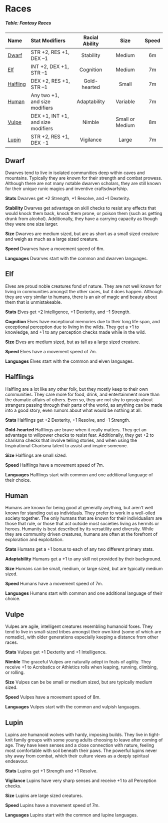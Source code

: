 # Races

##### Table: Fantasy Races
| Name | Stat Modifiers | Racial Ability | Size | Speed |
|:-|:-|:-:|:-:|:-:|
| [Dwarf](#dwarf) | STR +2, RES +1, DEX –1 | Stability | Medium | 6m |
| [Elf](#elf) | INT +2, DEX +1, STR –1 | Cognition | Medium | 7m |
| [Halfling](#halfling) | DEX +2, RES +1, STR –1 | Gold-hearted | Small | 7m |
| [Human](#human) | Any two +1,<br/>and size modifiers | Adaptability | Variable | 7m |
| [Vulpe](#vulpe) | DEX +1, INT +1,<br/>and size modifiers | Nimble | Small or Medium | 8m |
| [Lupin](#lupin) | STR +2, RES +1, DEX -1 | Vigilance | Large | 7m |

## Dwarf

Dwarves tend to live in isolated communities deep within caves and mountains. Typically they are known for their strength and combat prowess. Although there are not many notable dwarven scholars, they are still known for their unique runic magics and inventive craftsdwarfship.

**Stats** Dwarves get +2 Strength, +1 Resolve, and –1 Dexterity.

**Stability** Dwarves get advantage on skill checks to resist any effects that would knock them back, knock them prone, or poison them (such as getting drunk from alcohol). Additionally, they have a carrying capacity as though they were one size larger.

**Size** Dwarves are medium sized, but are as short as a small sized creature and weigh as much as a large sized creature.

**Speed** Dwarves have a movement speed of 6m.

**Languages** Dwarves start with the common and dwarven languages.

## Elf

Elves are proud noble creatures fond of nature. They are not well known for living in communities amongst the other races, but it does happen. Although they are very similar to humans, there is an air of magic and beauty about them that is unmistakeable.

**Stats** Elves get +2 Intelligence, +1 Dexterity, and –1 Strength.

**Cognition** Elves have exceptional memories due to their long life span, and exceptional perception due to living in the wilds. They get a +1 to knowledge, and +1 to any perception checks made while in the wild.

**Size** Elves are medium sized, but as tall as a large sized creature.

**Speed** Elves have a movement speed of 7m.

**Languages** Elves start with the common and elven languages.

## Halflings

Halfling are a lot like any other folk, but they mostly keep to their own communities. They care more for food, drink, and entertainment more than the dramatic affairs of others. Even so, they are not shy to gossip about strangers passing through their parts of the world, as anything can be made into a good story, even rumors about what would be nothing at all.

**Stats** Halflings get +2 Dexterity, +1 Resolve, and –1 Strength.

**Gold-hearted** Halflings are brave when it really matters. They get an advantage to willpower checks to resist fear. Additionally, they get +2 to charisma checks that involve telling stories, and when using the Inspirational Charisma talent to assist and inspire someone.

**Size** Halflings are small sized.

**Speed** Halflings have a movement speed of 7m.

**Languages** Halflings start with common and one additional language of their choice.

## Human

Humans are known for being good at generally anything, but aren't well known for standing out as individuals. They prefer to work in a well-oiled society together. The only humans that are known for their individualism are those that rule, or those that act outside most societies living as hermits or heroes. Humanity is best described by its versatility and diversity. While they are community driven creatures, humans are often at the forefront of exploration and exploitation.

**Stats** Humans get a +1 bonus to each of any two different primary stats.

**Adaptability** Humans get a +1 to any skill not provided by their background.

**Size** Humans can be small, medium, or large sized, but are typically medium sized.

**Speed** Humans have a movement speed of 7m.

**Languages** Humans start with common and one additional language of their choice.

## Vulpe

Vulpes are agile, intelligent creatures resembling humanoid foxes. They tend to live in small-sized tribes amongst their own kind (some of which are nomadic), with older generations especially keeping a distance from other races. 

**Stats** Vulpes get +1 Dexterity and +1 Intelligence.

**Nimble** The graceful Vulpes are naturally adept in feats of agility. They receive +1 to Acrobatics or Athletics rolls when leaping, running, climbing, or rolling.

**Size** Vulpes can be be small or medium sized, but are typically medium sized.

**Speed** Vulpes have a movement speed of 8m.

**Languages** Vulpes start with the common and vulpish languages.

## Lupin

Lupins are humanoid wolves with hardy, imposing builds. They live in tight-knit family groups with some young adults choosing to leave after coming of age. They have keen senses and a close connection with nature, feeling most comfortable with soil beneath their paws. The powerful lupins never shy away from combat, which their culture views as a deeply spiritual endeavour.

**Stats** Lupins get +1 Strength and +1 Resolve.

**Vigilance** Lupins have very sharp senses and receive +1 to all Perception checks.

**Size** Lupins are large sized creatures.

**Speed** Lupins have a movement speed of 7m.

**Languages** Lupins start with the common and lupine languages.